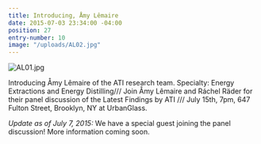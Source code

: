 ```yaml
---
title: Introducing, Åmy Lêmaire
date: 2015-07-03 23:34:00 -04:00
position: 27
entry-number: 10
image: "/uploads/AL02.jpg"
---
```


![AL01.jpg](/uploads/AL01.jpg)

Introducing Åmy Lêmaire of the ATI research team. Specialty: Energy Extractions and Energy Distilling/// Join Åmy Lêmaire and Ráchel Räder for their panel discussion of the Latest Findings by ATI /// July 15th, 7pm, 647 Fulton Street, Brooklyn, NY at UrbanGlass.

*Update as of July 7, 2015:* We have a special guest joining the panel discussion! More information coming soon.